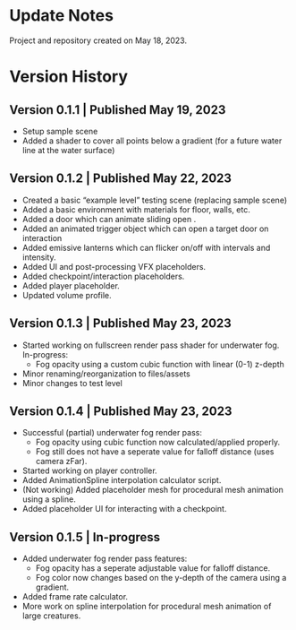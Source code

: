 # Update Notes

Project and repository created on May 18, 2023.

# Version History

## Version 0.1.1 | Published May 19, 2023
- Setup sample scene
- Added a shader to cover all points below a gradient (for a future water line at the water surface)

## Version 0.1.2 | Published May 22, 2023
- Created a basic “example level” testing scene (replacing sample scene)
- Added a basic environment with materials for floor, walls, etc.
- Added a door which can animate sliding open .
- Added an animated trigger object which can open a target door on interaction
- Added emissive lanterns which can flicker on/off with intervals and intensity.
- Added UI and post-processing VFX placeholders.
- Added checkpoint/interaction placeholders.
- Added player placeholder.
- Updated volume profile.

## Version 0.1.3 | Published May 23, 2023
- Started working on fullscreen render pass shader for underwater fog. In-progress:
  - Fog opacity using a custom cubic function with linear (0-1) z-depth
- Minor renaming/reorganization to files/assets
- Minor changes to test level

## Version 0.1.4 | Published May 23, 2023
- Successful (partial) underwater fog render pass:
  - Fog opacity using cubic function now calculated/applied properly.
  - Fog still does not have a seperate value for falloff distance (uses camera zFar).
- Started working on player controller.
- Added AnimationSpline interpolation calculator script.
- (Not working) Added placeholder mesh for procedural mesh animation using a spline.
- Added placeholder UI for interacting with a checkpoint.

## Version 0.1.5 | In-progress
- Added underwater fog render pass features:
  - Fog opacity has a seperate adjustable value for falloff distance.
  - Fog color now changes based on the y-depth of the camera using a gradient.
- Added frame rate calculator.
- More work on spline interpolation for procedural mesh animation of large creatures.
